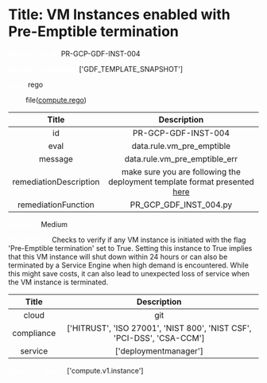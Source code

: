 



# Title: VM Instances enabled with Pre-Emptible termination


***<font color="white">Master Test Id:</font>*** PR-GCP-GDF-INST-004

***<font color="white">Master Snapshot Id:</font>*** ['GDF_TEMPLATE_SNAPSHOT']

***<font color="white">type:</font>*** rego

***<font color="white">rule:</font>*** file([compute.rego])  
  
  
  
  

|Title|Description|
| :---: | :---: |
|id|PR-GCP-GDF-INST-004|
|eval|data.rule.vm_pre_emptible|
|message|data.rule.vm_pre_emptible_err|
|remediationDescription|make sure you are following the deployment template format presented <a href='https://cloud.google.com/compute/docs/reference/rest/v1/instances' target='_blank'>here</a>|
|remediationFunction|PR_GCP_GDF_INST_004.py|


***<font color="white">Severity:</font>*** Medium

***<font color="white">Description:</font>*** Checks to verify if any VM instance is initiated with the flag 'Pre-Emptible termination' set to True. Setting this instance to True implies that this VM instance will shut down within 24 hours or can also be terminated by a Service Engine when high demand is encountered. While this might save costs, it can also lead to unexpected loss of service when the VM instance is terminated.  
  
  

|Title|Description|
| :---: | :---: |
|cloud|git|
|compliance|['HITRUST', 'ISO 27001', 'NIST 800', 'NIST CSF', 'PCI-DSS', 'CSA-CCM']|
|service|['deploymentmanager']|


***<font color="white">Resource Types:</font>*** ['compute.v1.instance']


[compute.rego]: https://github.com/prancer-io/prancer-compliance-test/tree/master/google/iac/compute.rego
